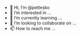 - 👋 Hi, I’m @pettesko
- 👀 I’m interested in ...
- 🌱 I’m currently learning ...
- 💞️ I’m looking to collaborate on ...
- 📫 How to reach me ...

<!---
pettesko/pettesko is a ✨ special ✨ repository because its `README.md` (this file) appears on your GitHub profile.
You can click the Preview link to take a look at your changes.
--->
